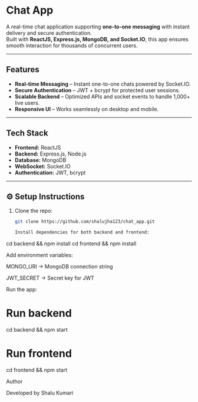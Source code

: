 # Chat App

A real-time chat application supporting **one-to-one messaging** with instant delivery and secure authentication.  
Built with **ReactJS, Express.js, MongoDB, and Socket.IO**, this app ensures smooth interaction for thousands of concurrent users.  

---

##  Features
-  **Real-time Messaging** – Instant one-to-one chats powered by Socket.IO.  
-  **Secure Authentication** – JWT + bcrypt for protected user sessions.  
-  **Scalable Backend** – Optimized APIs and socket events to handle 1,000+ live users.  
-  **Responsive UI** – Works seamlessly on desktop and mobile.  

---

## Tech Stack
- **Frontend:** ReactJS  
- **Backend:** Express.js, Node.js  
- **Database:** MongoDB  
- **WebSocket:** Socket.IO  
- **Authentication:** JWT, bcrypt  

---

## ⚙️ Setup Instructions
1. Clone the repo:  
   ```bash
   git clone https://github.com/shalujha123/chat_app.git

   Install dependencies for both backend and frontend:

cd backend && npm install
cd frontend && npm install


Add environment variables:

MONGO_URI → MongoDB connection string

JWT_SECRET → Secret key for JWT

Run the app:

# Run backend
cd backend && npm start

# Run frontend
cd frontend && npm start

Author

Developed by Shalu Kumari
